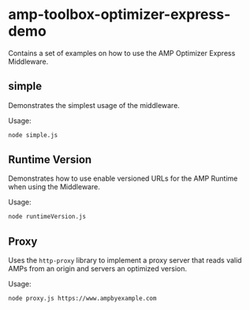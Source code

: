 # amp-toolbox-optimizer-express-demo

Contains a set of examples on how to use the AMP Optimizer Express Middleware.

## simple

Demonstrates the simplest usage of the middleware. 

Usage:

```sh
node simple.js
```

## Runtime Version

Demonstrates how to use enable versioned URLs for the AMP Runtime when using the Middleware.

Usage:

```sh
node runtimeVersion.js
```

## Proxy

Uses the `http-proxy` library to implement a proxy server that reads valid AMPs from an origin
and servers an optimized version.

Usage:

```sh
node proxy.js https://www.ampbyexample.com
```
